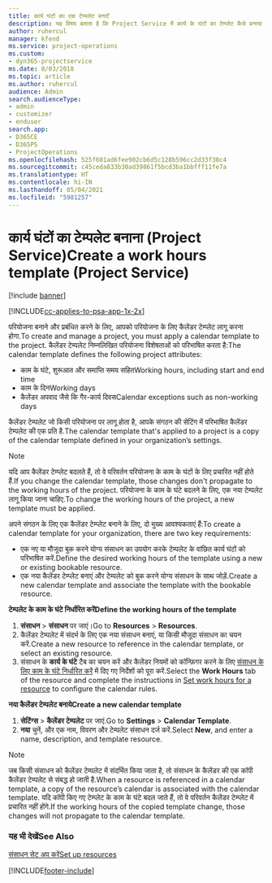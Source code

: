 ```yaml
---
title: कार्य घंटों का एक टेम्पलेट बनाएँ
description: यह विषय बताता है कि Project Service में कार्य के घंटों का टेम्प्लेट कैसे बनाया जाए.
author: ruhercul
manager: kfend
ms.service: project-operations
ms.custom:
- dyn365-projectservice
ms.date: 8/03/2018
ms.topic: article
ms.author: ruhercul
audience: Admin
search.audienceType:
- admin
- customizer
- enduser
search.app:
- D365CE
- D365PS
- ProjectOperations
ms.openlocfilehash: 525f601ad6fee902cb6d5c128b596cc2d33f30c4
ms.sourcegitcommit: c45ceda833b30ad39861f5bcd3ba1bbfff11fe7a
ms.translationtype: HT
ms.contentlocale: hi-IN
ms.lasthandoff: 05/04/2021
ms.locfileid: "5981257"
---
```

# <a name="create-a-work-hours-template-project-service"></a><span data-ttu-id="a02d4-103">कार्य घंटों का टेम्पलेट बनाना (Project Service)</span><span class="sxs-lookup"><span data-stu-id="a02d4-103">Create a work hours template (Project Service)</span></span>

[!include [banner](../includes/psa-now-project-operations.md)]

[!INCLUDE[cc-applies-to-psa-app-1x-2x](../includes/cc-applies-to-psa-app-3x.md)]

<span data-ttu-id="a02d4-104">परियोजना बनाने और प्रबंधित करने के लिए, आपको परियोजना के लिए कैलेंडर टेम्प्लेट लागू करना होगा.</span><span class="sxs-lookup"><span data-stu-id="a02d4-104">To create and manage a project, you must apply a calendar template to the project.</span></span> <span data-ttu-id="a02d4-105">कैलेंडर टेम्पलेट निम्नलिखित परियोजना विशेषताओं को परिभाषित करता है:</span><span class="sxs-lookup"><span data-stu-id="a02d4-105">The calendar template defines the following project attributes:</span></span>

- <span data-ttu-id="a02d4-106">काम के घंटे, शुरूआत और समाप्ति समय सहित</span><span class="sxs-lookup"><span data-stu-id="a02d4-106">Working hours, including start and end time</span></span>
- <span data-ttu-id="a02d4-107">काम के दिन</span><span class="sxs-lookup"><span data-stu-id="a02d4-107">Working days</span></span>
- <span data-ttu-id="a02d4-108">कैलेंडर अपवाद जैसे कि गैर-कार्य दिवस</span><span class="sxs-lookup"><span data-stu-id="a02d4-108">Calendar exceptions such as non-working days</span></span>

<span data-ttu-id="a02d4-109">कैलेंडर टेम्पलेट जो किसी परियोजना पर लागू होता है, आपके संगठन की सेटिंग में परिभाषित कैलेंडर टेम्पलेट की एक प्रति है.</span><span class="sxs-lookup"><span data-stu-id="a02d4-109">The calendar template that's applied to a project is a copy of the calendar template defined in your organization’s settings.</span></span>

> [!NOTE]
> <span data-ttu-id="a02d4-110">यदि आप कैलेंडर टेम्प्लेट बदलते हैं, तो वे परिवर्तन परियोजना के काम के घंटों के लिए प्रचारित नहीं होते हैं.</span><span class="sxs-lookup"><span data-stu-id="a02d4-110">If you change the calendar template, those changes don't propagate to the working hours of the project.</span></span> <span data-ttu-id="a02d4-111">परियोजना के काम के घंटे बदलने के लिए, एक नया टेम्पलेट लागू किया जाना चाहिए.</span><span class="sxs-lookup"><span data-stu-id="a02d4-111">To change the working hours of the project, a new template must be applied.</span></span>

<span data-ttu-id="a02d4-112">अपने संगठन के लिए एक कैलेंडर टेम्प्लेट बनाने के लिए, दो मुख्य आवश्यकताएं हैं:</span><span class="sxs-lookup"><span data-stu-id="a02d4-112">To create a calendar template for your organization, there are two key requirements:</span></span>

- <span data-ttu-id="a02d4-113">एक नए या मौजूदा बुक करने योग्य संसाधन का उपयोग करके टेम्पलेट के वांछित कार्य घंटों को परिभाषित करें.</span><span class="sxs-lookup"><span data-stu-id="a02d4-113">Define the desired working hours of the template using a new or existing bookable resource.</span></span>
- <span data-ttu-id="a02d4-114">एक नया कैलेंडर टेम्प्लेट बनाएं और टेम्पलेट को बुक करने योग्य संसाधन के साथ जोड़ें.</span><span class="sxs-lookup"><span data-stu-id="a02d4-114">Create a new calendar template and associate the template with the bookable resource.</span></span>

<span data-ttu-id="a02d4-115">**टेम्पलेट के काम के घंटे निर्धारित करें**</span><span class="sxs-lookup"><span data-stu-id="a02d4-115">**Define the working hours of the template**</span></span>

1. <span data-ttu-id="a02d4-116">**संसाधन** \> **संसाधन** पर जाएं।</span><span class="sxs-lookup"><span data-stu-id="a02d4-116">Go to **Resources** \> **Resources**.</span></span>
2. <span data-ttu-id="a02d4-117">कैलेंडर टेम्पलेट में संदर्भ के लिए एक नया संसाधन बनाएं, या किसी मौजूदा संसाधन का चयन करें.</span><span class="sxs-lookup"><span data-stu-id="a02d4-117">Create a new resource to reference in the calendar template, or select an existing resource.</span></span>
3. <span data-ttu-id="a02d4-118">संसाधन के **कार्य के घंटे** टैब का चयन करें और कैलेंडर नियमों को कॉन्फ़िगर करने के लिए [संसाधन के लिए काम के घंटे निर्धारित करें](https://docs.microsoft.com/dynamics365/field-service/set-work-hours-resource) में दिए गए निर्देशों को पूरा करें.</span><span class="sxs-lookup"><span data-stu-id="a02d4-118">Select the **Work Hours** tab of the resource and complete the instructions in [Set work hours for a resource](https://docs.microsoft.com/dynamics365/field-service/set-work-hours-resource) to configure the calendar rules.</span></span>

<span data-ttu-id="a02d4-119">**नया कैलेंडर टेम्पलेट बनाये**</span><span class="sxs-lookup"><span data-stu-id="a02d4-119">**Create a new calendar template**</span></span>

1. <span data-ttu-id="a02d4-120">**सेटिंग्स** \> **कैलेंडर टेम्पलेट** पर जाएं.</span><span class="sxs-lookup"><span data-stu-id="a02d4-120">Go to **Settings** \> **Calendar Template**.</span></span>
2. <span data-ttu-id="a02d4-121">**नया** चुनें, और एक नाम, विवरण और टेम्पलेट संसाधन दर्ज करें.</span><span class="sxs-lookup"><span data-stu-id="a02d4-121">Select **New**, and enter a name, description, and template resource.</span></span>


> [!NOTE]
> <span data-ttu-id="a02d4-122">जब किसी संसाधन को कैलेंडर टेम्पलेट में संदर्भित किया जाता है, तो संसाधन के कैलेंडर की एक कॉपी कैलेंडर टेम्पलेट से संबद्ध हो जाती है.</span><span class="sxs-lookup"><span data-stu-id="a02d4-122">When a resource is referenced in a calendar template, a copy of the resource’s calendar is associated with the calendar template.</span></span> <span data-ttu-id="a02d4-123">यदि कॉपी किए गए टेम्प्लेट के काम के घंटे बदल जाते हैं, तो वे परिवर्तन कैलेंडर टेम्प्लेट में प्रचारित नहीं होंगे.</span><span class="sxs-lookup"><span data-stu-id="a02d4-123">If the working hours of the copied template change, those changes will not propagate to the calendar template.</span></span>


### <a name="see-also"></a><span data-ttu-id="a02d4-124">यह भी देखें</span><span class="sxs-lookup"><span data-stu-id="a02d4-124">See Also</span></span>  
 [<span data-ttu-id="a02d4-125">संसाधन सेट अप करें</span><span class="sxs-lookup"><span data-stu-id="a02d4-125">Set up resources</span></span>](../psa/set-up-resources.md)


[!INCLUDE[footer-include](../includes/footer-banner.md)]
